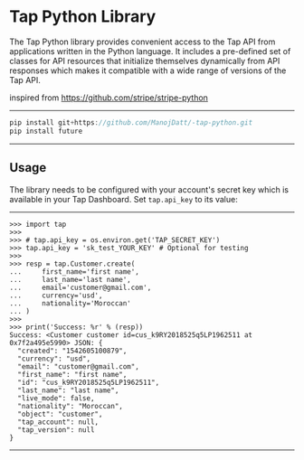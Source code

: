
# Tap Python Library

The Tap Python library provides convenient access to the Tap API from
applications written in the Python language. It includes a pre-defined set of
classes for API resources that initialize themselves dynamically from API
responses which makes it compatible with a wide range of versions of the Tap
API.

inspired from https://github.com/stripe/stripe-python

---
```go
pip install git+https://github.com/ManojDatt/-tap-python.git
pip install future
```
---

## Usage

The library needs to be configured with your account's secret key which is
available in your Tap Dashboard. Set `tap.api_key` to its
value:

---
```
>>> import tap
>>>
>>> # tap.api_key = os.environ.get('TAP_SECRET_KEY')
>>> tap.api_key = 'sk_test_YOUR_KEY' # Optional for testing
>>>
>>> resp = tap.Customer.create(
...     first_name='first name',
...     last_name='last name',
...     email='customer@gmail.com',
...     currency='usd',
...     nationality='Moroccan'
... )
>>>
>>> print('Success: %r' % (resp))
Success: <Customer customer id=cus_k9RY2018525q5LP1962511 at 0x7f2a495e5990> JSON: {
  "created": "1542605100879",
  "currency": "usd",
  "email": "customer@gmail.com",
  "first_name": "first name",
  "id": "cus_k9RY2018525q5LP1962511",
  "last_name": "last name",
  "live_mode": false,
  "nationality": "Moroccan",
  "object": "customer",
  "tap_account": null,
  "tap_version": null
}
```
---


